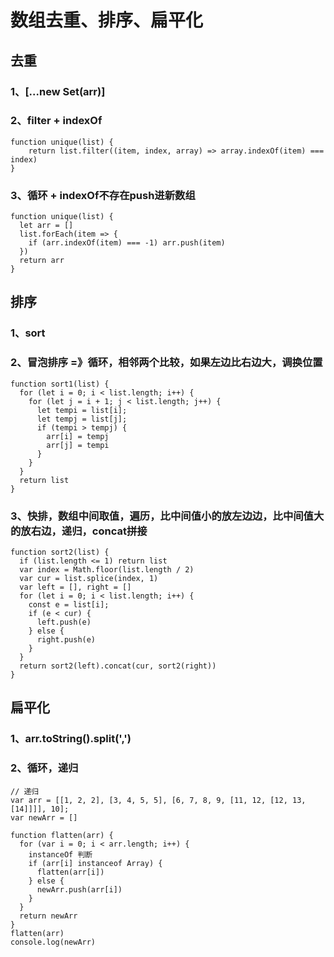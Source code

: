 # 数组去重、排序、扁平化

## 去重

### 1、[...new Set(arr)]

### 2、filter + indexOf

```
function unique(list) {
    return list.filter((item, index, array) => array.indexOf(item) === index)
}

```

### 3、循环 + indexOf不存在push进新数组

```
function unique(list) {
  let arr = []
  list.forEach(item => {
    if (arr.indexOf(item) === -1) arr.push(item)
  })
  return arr
}
```

## 排序

### 1、sort

### 2、冒泡排序 =》循环，相邻两个比较，如果左边比右边大，调换位置

```
function sort1(list) {
  for (let i = 0; i < list.length; i++) {
    for (let j = i + 1; j < list.length; j++) {
      let tempi = list[i];
      let tempj = list[j];
      if (tempi > tempj) {
        arr[i] = tempj
        arr[j] = tempi
      }
    }
  }
  return list
}
```

### 3、快排，数组中间取值，遍历，比中间值小的放左边边，比中间值大的放右边，递归，concat拼接

```
function sort2(list) {
  if (list.length <= 1) return list
  var index = Math.floor(list.length / 2)
  var cur = list.splice(index, 1)
  var left = [], right = []
  for (let i = 0; i < list.length; i++) {
    const e = list[i];
    if (e < cur) {
      left.push(e)
    } else {
      right.push(e)
    }
  }
  return sort2(left).concat(cur, sort2(right))
}
```

## 扁平化

### 1、arr.toString().split(',')

### 2、循环，递归

```
// 递归
var arr = [[1, 2, 2], [3, 4, 5, 5], [6, 7, 8, 9, [11, 12, [12, 13, [14]]]], 10];
var newArr = []

function flatten(arr) {
  for (var i = 0; i < arr.length; i++) {
    instanceOf 判断
    if (arr[i] instanceof Array) {
      flatten(arr[i])
    } else {
      newArr.push(arr[i])
    }
  }
  return newArr
}
flatten(arr)
console.log(newArr)
```

